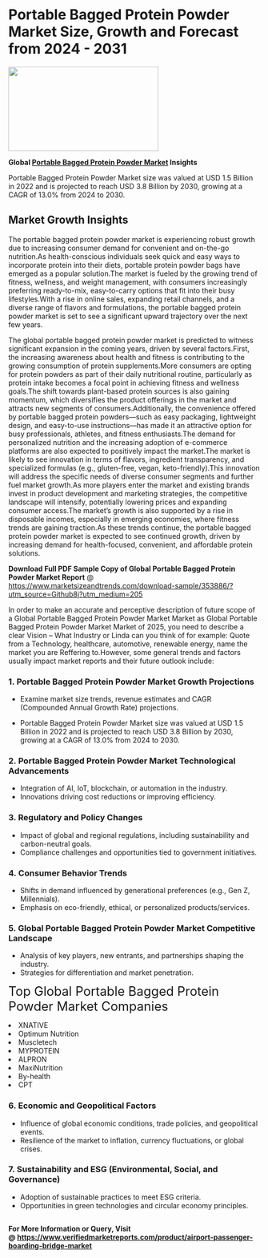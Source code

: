 <H1>Portable Bagged Protein Powder Market Size, Growth and Forecast from 2024 - 2031</H1><img class="aligncenter size-medium wp-image-584254" src="https://thirdeyenews.in/wp-content/uploads/2024/09/Global-Market-Research-300x168.jpeg" alt="" width="300" height="168" /><p><strong>Global&nbsp;<a href="https://www.marketsizeandtrends.com/download-sample/353886/?utm_source=Github8j?utm_medium=205">Portable Bagged Protein Powder Market</a> Insights</strong></p><p>Portable Bagged Protein Powder Market size was valued at USD 1.5 Billion in 2022 and is projected to reach USD 3.8 Billion by 2030, growing at a CAGR of 13.0% from 2024 to 2030.</p><p><h2>Market Growth Insights</h2> <p>The portable bagged protein powder market is experiencing robust growth due to increasing consumer demand for convenient and on-the-go nutrition.As health-conscious individuals seek quick and easy ways to incorporate protein into their diets, portable protein powder bags have emerged as a popular solution.The market is fueled by the growing trend of fitness, wellness, and weight management, with consumers increasingly preferring ready-to-mix, easy-to-carry options that fit into their busy lifestyles.With a rise in online sales, expanding retail channels, and a diverse range of flavors and formulations, the portable bagged protein powder market is set to see a significant upward trajectory over the next few years.</p> <p>The global portable bagged protein powder market is predicted to witness significant expansion in the coming years, driven by several factors.First, the increasing awareness about health and fitness is contributing to the growing consumption of protein supplements.More consumers are opting for protein powders as part of their daily nutritional routine, particularly as protein intake becomes a focal point in achieving fitness and wellness goals.The shift towards plant-based protein sources is also gaining momentum, which diversifies the product offerings in the market and attracts new segments of consumers.Additionally, the convenience offered by portable bagged protein powders—such as easy packaging, lightweight design, and easy-to-use instructions—has made it an attractive option for busy professionals, athletes, and fitness enthusiasts.The demand for personalized nutrition and the increasing adoption of e-commerce platforms are also expected to positively impact the market.The market is likely to see innovation in terms of flavors, ingredient transparency, and specialized formulas (e.g., gluten-free, vegan, keto-friendly).This innovation will address the specific needs of diverse consumer segments and further fuel market growth.As more players enter the market and existing brands invest in product development and marketing strategies, the competitive landscape will intensify, potentially lowering prices and expanding consumer access.The market’s growth is also supported by a rise in disposable incomes, especially in emerging economies, where fitness trends are gaining traction.As these trends continue, the portable bagged protein powder market is expected to see continued growth, driven by increasing demand for health-focused, convenient, and affordable protein solutions.</p> <p><span class=""><strong>Download Full PDF Sample Copy of Global Portable Bagged Protein Powder Market Report</strong> @ <a href="https://www.marketsizeandtrends.com/download-sample/353886/?utm_source=Github8j?utm_medium=205" target="_blank">https://www.marketsizeandtrends.com/download-sample/353886/?utm_source=Github8j?utm_medium=205</a></span></p><p>In order to make an accurate and perceptive description of future scope of a Global&nbsp;Portable Bagged Protein Powder Market Market as Global&nbsp;Portable Bagged Protein Powder Market Market of 2025, you need to describe a clear Vision &ndash; What Industry or Linda can you think of for example: Quote from a Technology, healthcare, automotive, renewable energy, name the market you are Reffering to.However, some general trends and factors usually impact market reports and their future outlook include:</p><h3>1.&nbsp;<strong>Portable Bagged Protein Powder Market Growth Projections</strong></h3><ul><li>Examine market size trends, revenue estimates and CAGR (Compounded Annual Growth Rate) projections.</li><li><p>Portable Bagged Protein Powder Market size was valued at USD 1.5 Billion in 2022 and is projected to reach USD 3.8 Billion by 2030, growing at a CAGR of 13.0% from 2024 to 2030.</p></li></ul><h3>2.&nbsp;<strong>Portable Bagged Protein Powder Market Technological Advancements</strong></h3><ul><li>Integration of AI, IoT, blockchain, or automation in the industry.</li><li>Innovations driving cost reductions or improving efficiency.</li></ul><h3>3.&nbsp;<strong>Regulatory and Policy Changes</strong></h3><ul><li>Impact of global and regional regulations, including sustainability and carbon-neutral goals.</li><li>Compliance challenges and opportunities tied to government initiatives.</li></ul><h3>4.&nbsp;<strong>Consumer Behavior Trends</strong></h3><ul><li>Shifts in demand influenced by generational preferences (e.g., Gen Z, Millennials).</li><li>Emphasis on eco-friendly, ethical, or personalized products/services.</li></ul><h3>5.&nbsp;<strong>Global Portable Bagged Protein Powder Market Competitive Landscape</strong></h3><ul><li>Analysis of key players, new entrants, and partnerships shaping the industry.</li><li>Strategies for differentiation and market penetration.</li></ul><p data-pm-slice="1 1 []"><span style="color: inherit; font-family: inherit; font-size: 25px;">Top Global Portable Bagged Protein Powder Market Companies</span></p><div class="" data-test-id=""><p><li>XNATIVE</li><li> Optimum Nutrition</li><li> Muscletech</li><li> MYPROTEIN</li><li> ALPRON</li><li> MaxiNutrition</li><li> By-health</li><li> CPT</li></p></div><h3>6.&nbsp;<strong>Economic and Geopolitical Factors</strong></h3><ul><li>Influence of global economic conditions, trade policies, and geopolitical events.</li><li>Resilience of the market to inflation, currency fluctuations, or global crises.</li></ul><h3>7.&nbsp;<strong>Sustainability and ESG (Environmental, Social, and Governance)</strong></h3><ul><li>Adoption of sustainable practices to meet ESG criteria.</li><li>Opportunities in green technologies and circular economy principles.</li></ul><h2><strong style="font-size: 14px;">For More Information or Query, Visit @&nbsp;</strong><a style="background-color: #ffffff; font-size: 14px;" href="https://www.marketsizeandtrends.com/report/portable-bagged-protein-powder-market/" target="_blank">https://www.verifiedmarketreports.com/product/airport-passenger-boarding-bridge-market</a></h2>